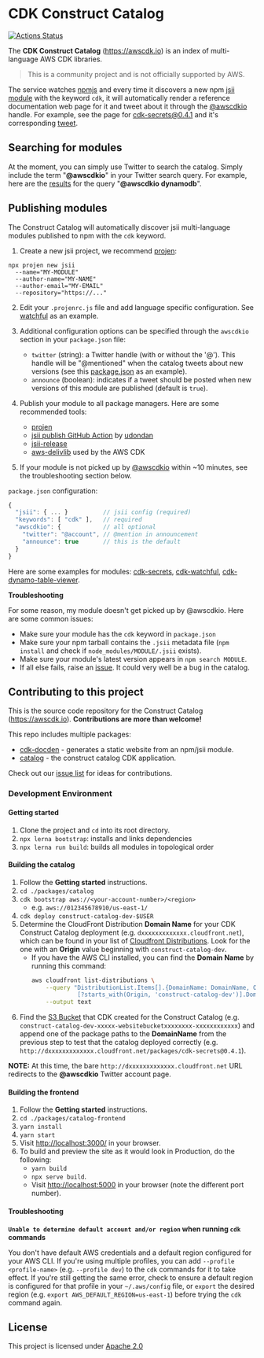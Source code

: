 # CDK Construct Catalog

[![Actions Status](https://github.com/construct-catalog/catalog/workflows/Deploy/badge.svg)](https://github.com/construct-catalog/catalog/actions)

The **CDK Construct Catalog** (https://awscdk.io) is an index of multi-language AWS CDK libraries.

> This is a community project and is not officially supported by AWS.

The service watches [npmjs](npmjs.com) and every time it discovers a new npm [jsii module](https://github.com/aws/jsii) with the keyword `cdk`, it will automatically render a reference documentation web page for it and tweet about it through the [@awscdkio](https://twitter.com/awscdkio) handle. For example, see the page for [cdk-secrets@0.4.1](https://awscdk.io/packages/cdk-secrets@0.4.1) and it's corresponding [tweet](https://twitter.com/awscdkio/status/1211268176274694145).

## Searching for modules

At the moment, you can simply use Twitter to search the catalog. Simply include the term "**@awscdkio**" in your Twitter search query. For example, here are the [results](https://twitter.com/search?q=%40awscdkio%20dynamodb) for the query "**@awscdkio dynamodb**".

## Publishing modules

The Construct Catalog will automatically discover jsii multi-language modules published to npm with the `cdk` keyword.

1. Create a new jsii project, we recommend [projen](https://github.com/eladb/projen):

```shell
npx projen new jsii 
  --name="MY-MODULE"
  --author-name="MY-NAME"
  --author-email="MY-EMAIL"
  --repository="https://..."
```

2. Edit your `.projenrc.js` file and add language specific configuration. See [watchful](https://github.com/eladb/cdk-watchful/blob/master/.projenrc.js) as an example.

3. Additional configuration options can be specified through the `awscdkio` section in your `package.json` file:

    - `twitter` (string): a Twitter handle (with or without the '@'). This handle will be
      "@mentioned" when the catalog tweets about new versions (see this
      [package.json](https://github.com/eladb/cdk-watchful/blob/master/package.json#L5)
      as an example).
    - `announce` (boolean): indicates if a tweet should be posted when new versions of this module are published (default is `true`).

4. Publish your module to all package managers. Here are some recommended tools:
   - [projen](https://github.com/eladb/projen)
   - [jsii publish GitHub Action](https://github.com/marketplace/actions/jsii-publish) by [udondan](https://github.com/udondan)
   - [jsii-release](https://github.com/eladb/jsii-release)
   - [aws-delivlib](https://github.com/awslabs/aws-delivlib) used by the AWS CDK

5. If your module is not picked up by [@awscdkio](https://twitter.com/awscdkio) within ~10 minutes, see the troubleshooting section below.

`package.json` configuration:

```js
{
  "jsii": { ... }          // jsii config (required)
  "keywords": [ "cdk" ],   // required
  "awscdkio": {            // all optional
    "twitter": "@account", // @mention in announcement
    "announce": true       // this is the default
  }
}
```

Here are some examples for modules: [cdk-secrets](https://github.com/udondan/cdk-secrets), [cdk-watchful](https://github.com/eladb/cdk-watchful), [cdk-dynamo-table-viewer](https://github.com/eladb/cdk-dynamo-table-viewer).

**Troubleshooting**

For some reason, my module doesn't get picked up by @awscdkio. Here are some common issues:

- Make sure your module has the `cdk` keyword in `package.json`
- Make sure your npm tarball contains the `.jsii` metadata file (`npm install` and check if `node_modules/MODULE/.jsii` exists).
- Make sure your module's latest version appears in `npm search MODULE`.
- If all else fails, raise an [issue](https://github.com/construct-catalog/catalog/issues/new). It could very well be a bug in the catalog.

## Contributing to this project

This is the source code repository for the Construct Catalog (https://awscdk.io). **Contributions are more than welcome!**

This repo includes multiple packages:

- [cdk-docden](./packages/cdk-docgen/README.md) - generates a static website from an npm/jsii module.
- [catalog](./packages/catalog/README.md) - the construct catalog CDK application.

Check out our [issue list](https://github.com/construct-catalog/catalog/issues) for ideas for contributions.

### Development Environment

#### Getting started

1. Clone the project and `cd` into its root directory.
2. `npx lerna bootstrap`: installs and links dependencies
3. `npx lerna run build`: builds all modules in topological order

#### Building the catalog

1. Follow the **Getting started** instructions.
2. `cd ./packages/catalog`
3. `cdk bootstrap aws://<your-account-number>/<region>`
    - e.g. `aws://012345678910/us-east-1/`
4. `cdk deploy construct-catalog-dev-$USER`
5. Determine the CloudFront Distribution **Domain Name** for your CDK Construct Catalog deployment (e.g. `dxxxxxxxxxxxxx.cloudfront.net`), which can be found in your list of [Cloudfront Distributions](https://console.aws.amazon.com/cloudfront/home). Look for the one with an **Origin** value beginning with `construct-catalog-dev`.
    * If you have the AWS CLI installed, you can find the **Domain Name** by running this command:
      ```bash
      aws cloudfront list-distributions \
          --query "DistributionList.Items[].{DomainName: DomainName, Origin: Origins.Items[].DomainName | [0]}
                   [?starts_with(Origin, 'construct-catalog-dev')].DomainName" \
          --output text
      ```
6. Find the [S3 Bucket](https://s3.console.aws.amazon.com/s3/home) that CDK created for the Construct Catalog (e.g. `construct-catalog-dev-xxxxx-websitebucketxxxxxxxx-xxxxxxxxxxxx`) and append one of the package paths to the **DomainName** from the previous step to test that the catalog deployed correctly (e.g. `http://dxxxxxxxxxxxxx.cloudfront.net/packages/cdk-secrets@0.4.1`).

**NOTE:** At this time, the bare `http://dxxxxxxxxxxxxx.cloudfront.net` URL redirects to the **@awscdkio** Twitter account page.

#### Building the frontend

1. Follow the **Getting started** instructions.
2. `cd ./packages/catalog-frontend`
3. `yarn install`
4. `yarn start`
5. Visit [http://localhost:3000/](http://localhost:3000/) in your browser.
6. To build and preview the site as it would look in Production, do the following:
    * `yarn build`
    * `npx serve build`.
    * Visit [http://localhost:5000](http://localhost:5000/) in your browser (note the different port number).

#### Troubleshooting

**`Unable to determine default account and/or region` when running `cdk` commands**

You don't have default AWS credentials and a default region configured for your AWS CLI. If you're using multiple profiles, you can add `--profile <profile-name>` (e.g. `--profile dev`) to the `cdk` commands for it to take effect. If you're still getting the same error, check to ensure a default region is configured for that profile in your `~/.aws/config` file, or `export` the desired region (e.g. `export AWS_DEFAULT_REGION=us-east-1`) before trying the `cdk` command again.

## License

This project is licensed under [Apache 2.0](./LICENSE)
